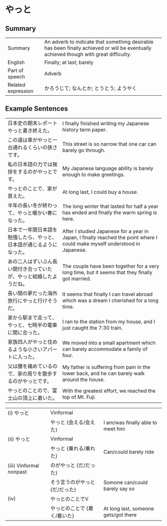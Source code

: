 # やっと

## Summary

<table><tr>   <td>Summary</td>   <td>An adverb to indicate that something desirable has been finally achieved or will be eventually achieved though with great difficulty.</td></tr><tr>   <td>English</td>   <td>Finally; at last; barely</td></tr><tr>   <td>Part of speech</td>   <td>Adverb</td></tr><tr>   <td>Related expression</td>   <td>かろうじて; なんとか; とうとう; ようやく</td></tr></table>

## Example Sentences

<table><tr>   <td>日本史の期末レポートやっと書き終えた。</td>   <td>I finally finished writing my Japanese history term paper.</td></tr><tr>   <td>この道は車がやっと一台通れるくらいの狭さです。</td>   <td>This street is so narrow that one car can barely go through.</td></tr><tr>   <td>私の日本語の力では挨拶をするのがやっとです。</td>   <td>My Japanese language ability is barely enough to make greetings.</td></tr><tr>   <td>やっとのことで、家が買えた。</td>   <td>At long last, I could buy a house.</td></tr><tr>   <td>半年の長い冬が終わって、やっと暖かい春になった。</td>   <td>The long winter that lasted for half a year has ended and finally the warm spring is here.</td></tr><tr>   <td>日本で一年間日本語を勉強したら、やっと、日本語が通じるようになった。</td>   <td>After I studied Japanese for a year in Japan, I finally reached the point where I could make myself understood in Japanese.</td></tr><tr>   <td>あの二人はずいぶん長い間付き合っていたが、やっと結婚したようだね。</td>   <td>The couple have been together for a very long time, but it seems that they finally got married.</td></tr><tr>   <td>長い間の夢だった海外旅行にやっと行けそうだ。</td>   <td>It seems that finally I can travel abroad which was a dream I cherished for a long time.</td></tr><tr>   <td>家から駅まで走って、やっと、七時半の電車に間に合った。</td>   <td>I ran to the station from my house, and I just caught the 7:30 train.</td></tr><tr>   <td>家族四人がやっと住めるような小さいアパートに入った。</td>   <td>We moved into a small apartment which can barely accommodate a family of four.</td></tr><tr>   <td>父は腰を痛めているので、家の周りを散歩するのがやっとです。</td>   <td>My father is suffering from pain in the lower back, and he can barely walk around the house.</td></tr><tr>   <td>やっとのことので、富士山の頂上に着いた。</td>   <td>With the greatest effort, we reached the top of Mt. Fuji.</td></tr></table>

<table class="table"><tbody><tr class="tr head"><td class="td"><span class="numbers">(i)</span> <span class="concept">やっと</span></td><td class="td"><span>Vinformal</span><span class="concept"></span></td><td class="td"></td></tr><tr class="tr"><td class="td"></td><td class="td"><span class="concept">やっと</span><span> {会える/会えた}</span></td><td class="td"><span>I am/was finally able to meet him</span></td></tr><tr class="tr head"><td class="td"><span class="numbers">(ii)</span> <span class="concept">やっと</span></td><td class="td"><span>Vinformal</span><span class="concept"></span></td><td class="td"></td></tr><tr class="tr"><td class="td"></td><td class="td"><span class="concept">やっと</span><span> {乗れる/乗れた}</span></td><td class="td"><span>Can/could barely ride</span></td></tr><tr class="tr head"><td class="td"><span class="numbers">(iii)</span> <span class="bold">Vinformal nonpast</span></td><td class="td"><span class="concept">のがやっと</span><span> {だ/だった}</span></td><td class="td"></td></tr><tr class="tr"><td class="td"></td><td class="td"><span>そう言う</span><span class="concept">のがやっと</span><span> {だ/だった}</span></td><td class="td"><span>Somone can/could barely say so</span></td></tr><tr class="tr head"><td class="td"><span class="numbers">(iv)</span> </td><td class="td"><span class="concept">やっとのことで</span><span>V</span></td><td class="td"></td></tr><tr class="tr"><td class="td"></td><td class="td"><span class="concept">やっとのことで</span><span> {着く/着いた}</span></td><td class="td"><span>At long last, someone gets/got there</span></td></tr></tbody></table>

